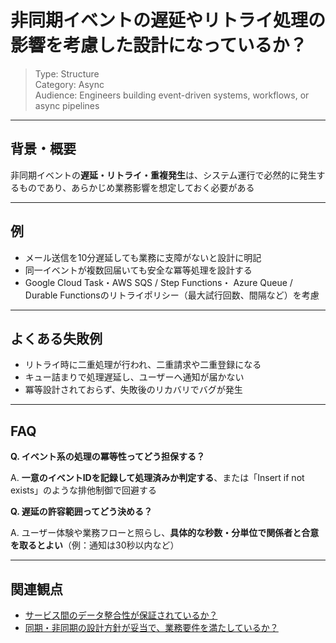 # 非同期イベントの遅延やリトライ処理の影響を考慮した設計になっているか？

> Type: Structure  
> Category: Async  
> Audience: Engineers building event-driven systems, workflows, or async pipelines

---

## 背景・概要

非同期イベントの**遅延・リトライ・重複発生**は、システム運行で必然的に発生するものであり、あらかじめ業務影響を想定しておく必要がある

---

## 例

- メール送信を10分遅延しても業務に支障がないと設計に明記
- 同一イベントが複数回届いても安全な冪等処理を設計する
- Google Cloud Task・AWS SQS / Step Functions・ Azure Queue / Durable Functionsのリトライポリシー（最大試行回数、間隔など）を考慮

---

## よくある失敗例

- リトライ時に二重処理が行われ、二重請求や二重登録になる
- キュー詰まりで処理遅延し、ユーザーへ通知が届かない
- 冪等設計されておらず、失敗後のリカバリでバグが発生

---

## FAQ

**Q. イベント系の処理の冪等性ってどう担保する？**

A. **一意のイベントIDを記録して処理済みか判定する**、または「Insert if not exists」のような排他制御で回避する

**Q. 遅延の許容範囲ってどう決める？**

A. ユーザー体験や業務フローと照らし、**具体的な秒数・分単位で関係者と合意を取るとよい**（例：通知は30秒以内など）

---

## 関連観点

- [サービス間のデータ整合性が保証されているか？](https://zenn.dev/kanaria007/articles/b97134137d3316)
- [同期・非同期の設計方針が妥当で、業務要件を満たしているか？](https://zenn.dev/kanaria007/articles/a5ebb695385877)
